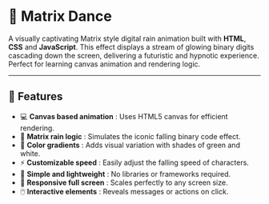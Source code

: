 # 👾 Matrix Dance

A visually captivating Matrix style digital rain animation built with **HTML**, **CSS** and **JavaScript**. This effect displays a stream of glowing binary digits cascading down the screen, delivering a futuristic and hypnotic experience. Perfect for learning canvas animation and rendering logic.

---

## 🚀 Features  
- 💻 **Canvas based animation** : Uses HTML5 canvas for efficient rendering.  
- 🧠 **Matrix rain logic** : Simulates the iconic falling binary code effect.  
- 🌈 **Color gradients** : Adds visual variation with shades of green and white.  
- ⚡ **Customizable speed** : Easily adjust the falling speed of characters.  
- 🧩 **Simple and lightweight** : No libraries or frameworks required.  
- 📱 **Responsive full screen** : Scales perfectly to any screen size.  
- 🖱️ **Interactive elements** : Reveals messages or actions on click.

